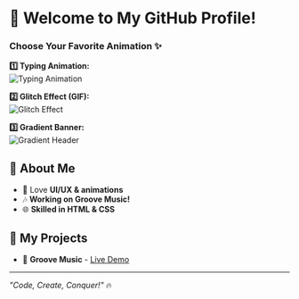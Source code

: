 # 🚀 Welcome to My GitHub Profile!

### Choose Your Favorite Animation ✨

**1️⃣ Typing Animation:**  
![Typing Animation](https://readme-typing-svg.herokuapp.com?font=Fira+Code&size=30&pause=1000&color=F7B42C&width=600&lines=Hey!+I'm+Vedant;Welcome+to+my+GitHub!;Exploring+the+World+of+Web+Design!+💻)

**2️⃣ Glitch Effect (GIF):**  
![Glitch Effect](https://media.giphy.com/media/3o7abKhOpu0NwenH3O/giphy.gif)

**3️⃣ Gradient Banner:**  
![Gradient Header](https://capsule-render.vercel.app/api?type=waving&color=gradient&height=200&section=header&text=Vedant's%20GitHub&fontSize=40&fontAlignY=35)

## 🌟 About Me

- 🎨 Love **UI/UX & animations**
- 🎶 **Working on Groove Music!**
- 🌐 **Skilled in HTML & CSS**

## 🚀 My Projects

- 🎵 **Groove Music** - [Live Demo](#)

---

_"Code, Create, Conquer!"_ 🔥
